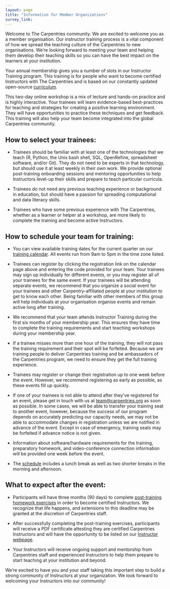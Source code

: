 ```yaml
---
layout: page
title: "Information for Member Organizations"
survey_link:
---
```


Welcome to The Carpentries community. We are excited to welcome you as a member organisation. Our instructor training process is a vital component of how we spread the teaching culture of the Carpentries to new organisations. We’re looking forward to meeting your team and helping them develop their teaching skills so you can have the best impact on the learners at your institution.

Your annual membership gives you a number of slots in our Instructor Training program. This training is for people who want to become certified Instructors with The Carpentries and is based on our constantly updated open-source [curriculum](https://carpentries.github.io/instructor-training/). 

This two-day online workshop is a mix of lecture and hands-on practice and is highly interactive. Your trainees will learn evidence-based best-practices for teaching and strategies for creating a positive learning environment. They will have opportunities to practice these techniques and get feedback. This training will also help your team become integrated into the global Carpentries community. 

## How to select your trainees:

* Trainees should be familiar with at least one of the technologies that we teach (R, Python, the Unix bash shell, SQL, OpenRefine, spreadsheet software, and/or Git). They do not need to be experts in that technology, but should use it at least weekly in their own work. We provide optional post-training onboarding sessions and mentoring opportunities to help Instructors level-up their skills and prepare to teach particular curricula.

* Trainees do not need any previous teaching experience or background in education, but should have a passion for spreading computational and data literacy skills.

* Trainees who have some previous experience with The Carpentries, whether as a learner or helper at a workshop, are more likely to complete the training and become active Instructors. 

## How to schedule your team for training: 

* You can view available training dates for the current quarter on our [training calendar](https://carpentries.github.io/instructor-training/training_calendar/). All events run from 9am to 5pm in the time zone listed. 

* Trainees can register by clicking the registration link on the calendar page above and entering the code provided for your team. Your trainees may sign up individually for different events, or you may register all of your trainees for the same event. If your trainees will be attending separate events, we recommend that you organize a social event for your trainees and other Carpentry-affiliated people at your institution to get to know each other. Being familiar with other members of this group will help individuals at your organisation organise events and remain active long after training. 

* We recommend that your team attends Instructor Training during the first six months of your membership year. This ensures they have time to complete the training requirements and start teaching workshops during your membership year.

* If a trainee misses more than one hour of the training, they will not pass the training requirement and their spot will be forfeited. Because we are training people to deliver Carpentries training and be ambassadors of the Carpentries program, we need to ensure they get the full training experience.

* Trainees may register or change their registration up to one week before the event. However, we recommend registering as early as possible, as these events fill up quickly. 

* If one of your trainees is not able to attend after they've registered for an event, please get in touch with us at team@carpentries.org as soon as possible. In some cases, we will be able to transfer your training seat to another event, however, because the success of our program depends on accurately predicting our capacity needs, we may not be able to accommodate changes in registration unless we are notified in advance of the event. Except in case of emergency, training seats may be forfeited if advance notice is not given.

* Information about software/hardware requirements for the training, preparatory homework, and video-conference connection information will be provided one week before the event. 

* The [schedule](http://carpentries.github.io/instructor-training/#schedule) includes a lunch break as well as two shorter breaks in the morning and afternoon.


## What to expect after the event:

* Participants will have three months (90 days) to complete [post-training homework exercises](http://carpentries.github.io/instructor-training/checkout/) in order to become certified Instructors. We recognize that life happens, and extensions to this deadline may be granted at the discretion of Carpentries staff.   

* After successfully completing the post-training exercises, participants will receive a PDF certificate attesting they are certified Carpentries Instructors and will have the opportunity to be listed on our [Instructor webpage](https://carpentries.org/instructors/).

* Your Instructors will receive ongoing support and mentorship from Carpentries staff and experienced Instructors to help them prepare to start teaching at your institution and beyond. 

We’re excited to have you and your staff taking this important step to build a strong community of Instructors at your organization. We look forward to welcoming your Instructors into our community!






